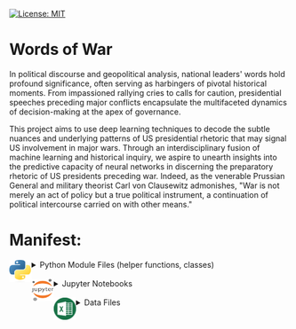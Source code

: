 [![License: MIT](https://img.shields.io/badge/License-MIT-yellow.svg)](https://opensource.org/licenses/MIT)

# Words of War
In political discourse and geopolitical analysis, national leaders' words hold profound significance, often serving as harbingers of pivotal historical moments. From impassioned rallying cries to calls for caution, presidential speeches preceding major conflicts encapsulate the multifaceted dynamics of decision-making at the apex of governance.

This project aims to use deep learning techniques to decode the subtle nuances and underlying patterns of US presidential rhetoric that may signal US involvement in major wars. Through an interdisciplinary fusion of machine learning and historical inquiry, we aspire to unearth insights into the predictive capacity of neural networks in discerning the preparatory rhetoric of US presidents preceding war. Indeed, as the venerable Prussian General and military theorist Carl von Clausewitz admonishes, "War is not merely an act of policy but a true political instrument, a continuation of political intercourse carried on with other means."

# Manifest:
<details>
<summary><img src="images/py.png" align="left" width="40" height="40" /> Python Module Files (helper functions, classes)</summary>
  
- ### `BertSeqVect.py`

This Python module file includes the `BertSequenceVectorizer` class, which is designed to convert input text into vector representations using a pre-trained the Bidirectional Encoder Representations from Transformers (BERT) model.

  * Features:
    
    **BERT-based Vectorization**: Utilizes a pre-trained BERT model to generate vector representations of input text.
    
    **Tokenization**: Employs the BERT tokenizer to tokenize input text before vectorization.
    
    **Customizable Sequence Length**: Allows customization of the maximum length of input sequences for vectorization.
 
  * Usage
    
    Upon instantiation of the `BertSequenceVectorizer` object, the class automatically loads a pre-trained BERT model (bert-base-uncased by default) and its corresponding tokenizer.     Additionally, it specifies the maximum length of input sequences for vectorization.
</details>
<br>
<details>
<summary><img src="images/ipynb.png" align="left" width="40" height="40" /> Jupyter Notebooks</summary>

- ### `Cleaning_Data.ipynb`

The Jupyter Notebook contains the code used to clean the input data (speeches.csv) and set up the training, testing, and validation sets. This notebook uses the pre-trained BERT model and vectorizer (see BertSeqVect.py) to tokenize and vectorize the text data.

- ### `EDA.ipynb`

This Jupyter Notebook contains code and visualizations from our exploratory data analysis.

- ### `Modeling.ipynb`

This Jupyter Notebook contains code for our modeling experiments. We experiment with three models: (1) MLP, (2) gated RNN (LSTM), and (3) pre-trained transformer. After developing these models, we then begin exploring various ways to perform interpretable learning and try and discern how the models differentiate the two classes.
</details>
<br>
<details>
<summary><img src="images/csv.png" align="left" width="40" height="40" /> Data Files</summary>

- ### `Speeches_War_Clean.csv`

This file contains the cleaned data used for modeling.

- ### `speeches.csv`

This file contains the original source data.

- ### `X_test.csv`

This file contains the testing features (the vector representations of the input text).

- ### `X_train.csv`

This file contains the training features (the vector representations of the input text).

- ### `X_val.csv`

This file contains the validation features (the vector representations of the input text).

- ### `y_test.csv`

This file contains the testing labels (binary response variable 'War').

- ### `y_train.csv`

This file contains the training labels (binary response variable 'War').

- ### `y_val.csv`

This file contains the validation labels (binary response variable 'War').
</details>
